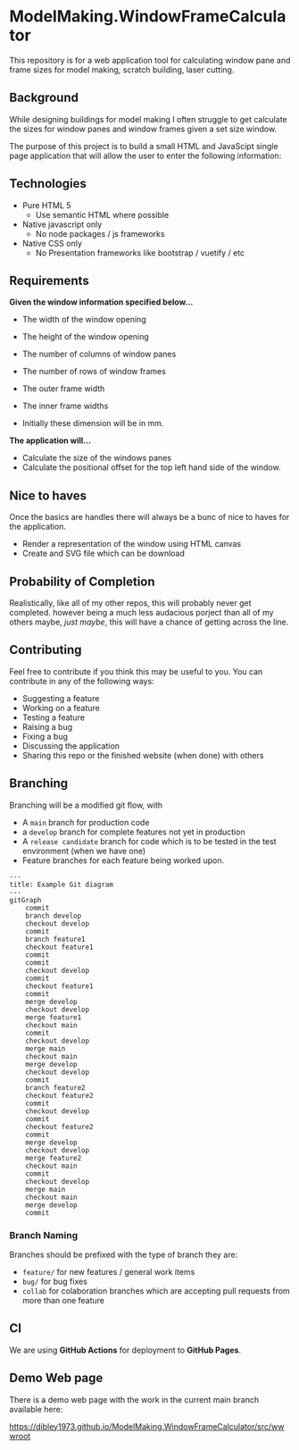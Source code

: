 # ModelMaking.WindowFrameCalculator
This repository is for a web application tool for calculating window pane and frame sizes for model making, scratch building, laser cutting.

## Background
While designing buildings for model making I often struggle to get calculate the sizes for window panes and window frames given a set size window. 

The purpose of this project is to build a small HTML and JavaScipt single page application that will allow the user to enter the following information:

## Technologies
- Pure HTML 5
  - Use semantic HTML where possible 
- Native javascript only
  - No node packages / js frameworks
- Native CSS only 
  - No Presentation frameworks like bootstrap / vuetify / etc

## Requirements

**Given the window information specified below...**

- The width of the window opening
- The height of the window opening
- The number of columns of window panes
- The number of rows of window frames
- The outer frame width
- The inner frame widths

- Initially these dimension will be in mm.

**The application will...**
- Calculate the size of the windows panes
- Calculate the positional offset for the top left hand side of the window.

## Nice to haves

Once the basics are handles there will always be a bunc of nice to haves for the application. 

- Render a representation of the  window using HTML canvas
- Create and SVG file which can be download

## Probability of Completion

Realistically, like all of my other repos, this will probably never get completed. however being a much less audacious porject than all of my others maybe, _just maybe_, this will have a chance of getting across the line.

## Contributing

Feel free to contribute if you think this may be useful to you. You can contribute in any of the following ways:

- Suggesting a feature
- Working on a feature 
- Testing a feature
- Raising a bug
- Fixing a bug
- Discussing the application
- Sharing this repo or the finished website (when done) with others

## Branching 

Branching will be a modified git flow, with 
- A `main` branch for production code
- a `develop` branch for complete features not yet in production
- A `release candidate` branch for code which is to be tested in the test environment (when we have one)
- Feature branches for each feature being worked upon.

```mermaid
---
title: Example Git diagram
---
gitGraph
    commit
    branch develop
    checkout develop
    commit
    branch feature1
    checkout feature1
    commit
    commit
    checkout develop
    commit
    checkout feature1
    commit
    merge develop
    checkout develop
    merge feature1
    checkout main
    commit
    checkout develop
    merge main
    checkout main
    merge develop
    checkout develop
    commit
    branch feature2
    checkout feature2
    commit
    checkout develop
    commit
    checkout feature2
    commit
    merge develop
    checkout develop
    merge feature2
    checkout main
    commit
    checkout develop
    merge main
    checkout main
    merge develop
    commit
```  

### Branch Naming

Branches should be prefixed with the type of branch they are:

- `feature/` for new features / general work items
- `bug/` for bug fixes
- `collab` for colaboration branches which are accepting pull requests from more than one feature


## CI

We are using **GitHub Actions** for deployment to **GitHub Pages**.

## Demo Web page

There is a demo web page with the work in the current main branch available here:

https://dibley1973.github.io/ModelMaking.WindowFrameCalculator/src/wwwroot
